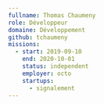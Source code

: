 ```yaml
---
fullname: Thomas Chaumeny
role: Développeur
domaine: Développement
github: tchaumeny
missions:
  - start: 2019-09-10
    end: 2020-10-01
    status: independent
    employer: octo
    startups:
      - signalement
---
```

